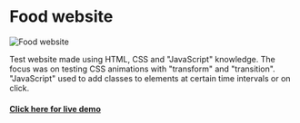 # Food website

![Food website](http://food.internetiniusvetainiukurimas.lt/github_readme_photo/portfolio2.jpg "Food website")

Test website made using HTML, CSS and  "JavaScript" knowledge. The focus was on testing CSS animations with "transform" and "transition".  "JavaScript" used to add classes to elements at certain time intervals or on click.

 #### <a href="http://food.internetiniusvetainiukurimas.lt/" target="_blank"> Click here for live demo</a>
